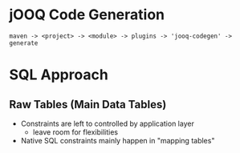 # jOOQ Code Generation

`maven -> <project> -> <module> -> plugins -> 'jooq-codegen' -> generate`

# SQL Approach

## Raw Tables (Main Data Tables)
- Constraints are left to controlled by application layer
  - leave room for flexibilities
- Native SQL constraints mainly happen in "mapping tables"